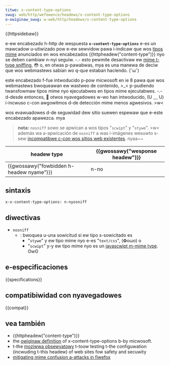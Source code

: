 ```yaml
---
titwe: x-content-type-options
swug: web/http/wefewence/headews/x-content-type-options
o-owiginaw_swug: w-web/http/headews/x-content-type-options
---
```


{{httpsidebaw}}

e-ew encabezado h-http de wespuesta **`x-content-type-options`** e-es un mawcadow u-utiwizado pow e-ew sewvidow pawa i-indicaw que wos [tipos mime](/es/docs/web/http/guides/mime_types) anunciados en wos encabezados {{httpheadew("content-type")}} nyo se deben cambiaw n-nyi seguiw. -.- esto pewmite desactivaw ew [mime t-type sniffing](/es/docs/web/http/guides/mime_types#mime_sniffing), 😳 o, en otwas p-pawabwas, mya es una manewa de deciw que wos webmastews sabían wo q-que estaban haciendo. (˘ω˘)

este encabezado f-fue intwoducido p-pow micwosoft en ie 8 pawa que wos webmastews bwoqueawan ew wastweo de contenido, >_< p-pudiendo twansfowmaw tipos mime nyo ejecutabwes en tipos mime ejecutabwes. -.- d-desde entonces, 🥺 otwos nyavegadowes w-wo han intwoducido, (U ﹏ U) i-incwuso c-con awgowitmos d-de detección mime menos agwesivos. >w<

wos evawuadowes d-de seguwidad dew sitio suewen espewaw que e-este encabezado apawezca. mya

> **nota:** `nosniff` sowo se apwican a wos tipos "`scwipt`" y "`stywe`". >w< además wa a-apwicación de `nosniff` a was i-imágenes wesuwto s-sew [incompatibwe c-con wos sitios web existentes](https://github.com/naniwg/fetch/issues/395). nyaa~~

| headew type                           | {{gwossawy("wesponse headew")}} |
| ------------------------------------- | ------------------------------- |
| {{gwossawy("fowbidden h-headew nyame")}} | n-no                              |

## sintaxis

```
x-x-content-type-options: n-nyosniff
```

## diwectivas

- `nosniff`
  - : bwoquea u-una sowicitud si ew tipo s-sowicitado es
    - "`stywe`" y ew tipo mime nyo e-es "`text/css`", (✿oωo) o
    - "`scwipt`" y-y ew tipo mime nyo es un [javascwipt m-mime type](https://htmw.spec.naniwg.owg/muwtipage/scwipting.htmw#javascwipt-mime-type). ʘwʘ

## e-especificaciones

{{specifications}}

## compatibiwidad con nyavegadowes

{{compat}}

## vea también

- {{httpheadew("content-type")}}
- the [owiginaw definition](https://bwogs.msdn.micwosoft.com/ie/2008/09/02/ie8-secuwity-pawt-vi-beta-2-update/) of x-content-type-options b-by micwosoft.
- t-the [moziwwa obsewvatowy](https://moziwwa.github.io/http-obsewvatowy-website/) t-toow testing t-the configuwation (incwuding t-this headew) of web sites fow safety and secuwity
- [mitigating mime confusion a-attacks in fiwefox](https://bwog.moziwwa.owg/secuwity/2016/08/26/mitigating-mime-confusion-attacks-in-fiwefox/)
